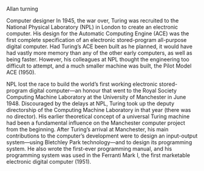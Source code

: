 Allan turning

Computer designer
In 1945, the war over, Turing was recruited to the National Physical Laboratory (NPL) in London to create an electronic computer. His design for the Automatic Computing Engine (ACE) was the first complete specification of an electronic stored-program all-purpose digital computer. Had Turing’s ACE been built as he planned, it would have had vastly more memory than any of the other early computers, as well as being faster. However, his colleagues at NPL thought the engineering too difficult to attempt, and a much smaller machine was built, the Pilot Model ACE (1950).

NPL lost the race to build the world’s first working electronic stored-program digital computer—an honour that went to the Royal Society Computing Machine Laboratory at the University of Manchester in June 1948. Discouraged by the delays at NPL, Turing took up the deputy directorship of the Computing Machine Laboratory in that year (there was no director). His earlier theoretical concept of a universal Turing machine had been a fundamental influence on the Manchester computer project from the beginning. After Turing’s arrival at Manchester, his main contributions to the computer’s development were to design an input-output system—using Bletchley Park technology—and to design its programming system. He also wrote the first-ever programming manual, and his programming system was used in the Ferranti Mark I, the first marketable electronic digital computer (1951).